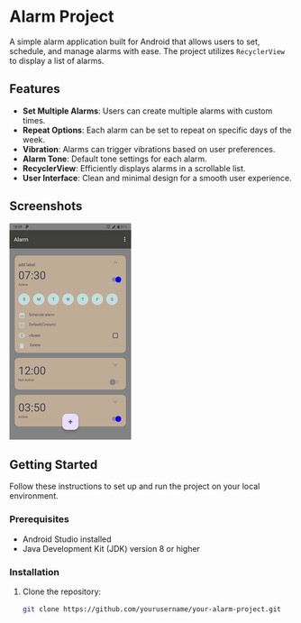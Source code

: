 # Alarm Project

A simple alarm application built for Android that allows users to set, schedule, and manage alarms with ease. The project utilizes `RecyclerView` to display a list of alarms.

## Features

- **Set Multiple Alarms**: Users can create multiple alarms with custom times.
- **Repeat Options**: Each alarm can be set to repeat on specific days of the week.
- **Vibration**: Alarms can trigger vibrations based on user preferences.
- **Alarm Tone**: Default tone settings for each alarm.
- **RecyclerView**: Efficiently displays alarms in a scrollable list.
- **User Interface**: Clean and minimal design for a smooth user experience.

## Screenshots

![Alarm Screen](image/Screenshot_20241103-180954.png)

## Getting Started

Follow these instructions to set up and run the project on your local environment.

### Prerequisites

- Android Studio installed
- Java Development Kit (JDK) version 8 or higher

### Installation

1. Clone the repository:
   ```bash
   git clone https://github.com/yourusername/your-alarm-project.git
